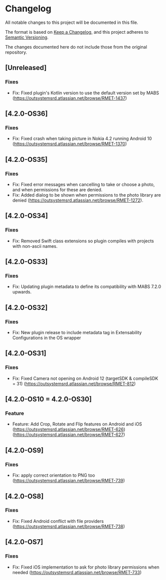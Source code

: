 # Changelog
All notable changes to this project will be documented in this file.

The format is based on [Keep a Changelog](https://keepachangelog.com/en/1.0.0/),
and this project adheres to [Semantic Versioning](https://semver.org/spec/v2.0.0.html).

The changes documented here do not include those from the original repository.

## [Unreleased]

### Fixes
- Fix: Fixed plugin's Kotlin version to use the default version set by MABS (https://outsystemsrd.atlassian.net/browse/RMET-1437)

## [4.2.0-OS36]

### Fixes
- Fix: Fixed crash when taking picture in Nokia 4.2 running Android 10 (https://outsystemsrd.atlassian.net/browse/RMET-1370)

## [4.2.0-OS35]

### Fixes
- Fix: Fixed error messages when cancelling to take or choose a photo, and when permissions for these are denied.
- Fix: Added dialog to be shown when permissions to the photo library are denied (https://outsystemsrd.atlassian.net/browse/RMET-1272).

## [4.2.0-OS34]
### Fixes
- Fix: Removed Swift class extensions so plugin compiles with projects with non-ascii names.

## [4.2.0-OS33]
### Fixes
- Fix: Updating plugin metadata to define its compatibility with MABS 7.2.0 upwards.

## [4.2.0-OS32]
### Fixes
- Fix: New plugin release to include metadata tag in Extensability Configurations in the OS wrapper

## [4.2.0-OS31]
### Fixes
- Fix: Fixed Camera not opening on Android 12 (targetSDK & compileSDK = 31) (https://outsystemsrd.atlassian.net/browse/RMET-812)

## [4.2.0-OS10 = 4.2.0-OS30]
### Feature
- Feature: Add Crop, Rotate and Flip features on Android and iOS (https://outsystemsrd.atlassian.net/browse/RMET-626)(https://outsystemsrd.atlassian.net/browse/RMET-627)

## [4.2.0-OS9]
### Fixes
- Fix: apply correct orientation to PNG too (https://outsystemsrd.atlassian.net/browse/RMET-739)

## [4.2.0-OS8]
### Fixes
- Fix: Fixed Android conflict with file providers (https://outsystemsrd.atlassian.net/browse/RMET-738)

## [4.2.0-OS7]
### Fixes
- Fix: Fixed iOS implementation to ask for photo library permissions when needed (https://outsystemsrd.atlassian.net/browse/RMET-733)
